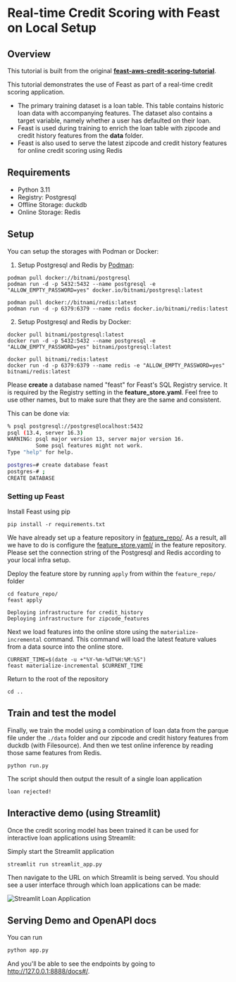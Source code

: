 # Real-time Credit Scoring with Feast on Local Setup

## Overview
This tutorial is built from the original **[feast-aws-credit-scoring-tutorial](https://github.com/feast-dev/feast-aws-credit-scoring-tutorial)**.  

This tutorial demonstrates the use of Feast as part of a real-time credit scoring application.
* The primary training dataset is a loan table. This table contains historic loan data with accompanying features. The dataset also contains a target variable, namely whether a user has defaulted on their loan.
* Feast is used during training to enrich the loan table with zipcode and credit history features from the **data** folder.
* Feast is also used to serve the latest zipcode and credit history features for online credit scoring using Redis

## Requirements

* Python 3.11
* Registry: Postgresql  
* Offline Storage: duckdb  
* Online Storage: Redis

## Setup
 
You can setup the storages with Podman or Docker:  

1. Setup Postgresql and Redis by [Podman](https://podman.io/):  
```
podman pull docker://bitnami/postgresql  
podman run -d -p 5432:5432 --name postgresql -e "ALLOW_EMPTY_PASSWORD=yes" docker.io/bitnami/postgresql:latest  

podman pull docker://bitnami/redis:latest
podman run -d -p 6379:6379 --name redis docker.io/bitnami/redis:latest  
```


2. Setup Postgresql and Redis by Docker:  
```
docker pull bitnami/postgresql:latest
docker run -d -p 5432:5432 --name postgresql -e "ALLOW_EMPTY_PASSWORD=yes" bitnami/postgresql:latest

docker pull bitnami/redis:latest
docker run -d -p 6379:6379 --name redis -e "ALLOW_EMPTY_PASSWORD=yes" bitnami/redis:latest
```

Please **create** a database named "feast" for Feast's SQL Registry service. It is required by the Registry setting in the **feature_store.yaml**. Feel free to use other names, but to make sure that they are the same and consistent.

This can be done via:
```bash
% psql postgresql://postgres@localhost:5432
psql (13.4, server 16.3)
WARNING: psql major version 13, server major version 16.
         Some psql features might not work.
Type "help" for help.

postgres=# create database feast
postgres-# ;
CREATE DATABASE
```

### Setting up Feast

Install Feast using pip

```
pip install -r requirements.txt
```

We have already set up a feature repository in [feature_repo/](feature_repo/). As a result, all we have to do is configure the [feature_store.yaml/](feature_repo/feature_store.yaml) in the feature repository. Please set the connection string of the Postgresql and Redis according to your local infra setup.  

Deploy the feature store by running `apply` from within the `feature_repo/` folder
```
cd feature_repo/
feast apply
```
```
Deploying infrastructure for credit_history
Deploying infrastructure for zipcode_features
```

Next we load features into the online store using the `materialize-incremental` command. This command will load the
latest feature values from a data source into the online store.

```
CURRENT_TIME=$(date -u +"%Y-%m-%dT%H:%M:%S")
feast materialize-incremental $CURRENT_TIME
```

Return to the root of the repository
```
cd ..
```

## Train and test the model

Finally, we train the model using a combination of loan data from the parque file under the `./data` folder and our zipcode and credit history features from duckdb (with Filesource). And then we test online inference by reading those same features from Redis.

```
python run.py
```
The script should then output the result of a single loan application
```
loan rejected!
```

## Interactive demo (using Streamlit)

Once the credit scoring model has been trained it can be used for interactive loan applications using Streamlit:

Simply start the Streamlit application
```
streamlit run streamlit_app.py
```
Then navigate to the URL on which Streamlit is being served. You should see a user interface through which loan applications can be made:

![Streamlit Loan Application](streamlit.png)

## Serving Demo and OpenAPI docs

You can run
```bash
python app.py
```
And you'll be able to see the endpoints by going to http://127.0.0.1:8888/docs#/.

